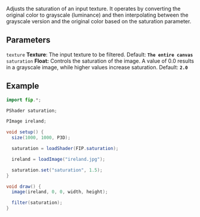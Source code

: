 Adjusts the saturation of an input texture. It operates by converting the original color to grayscale (luminance) and then interpolating between the grayscale version and the original color based on the saturation parameter.

## Parameters
`texture` **Texture**: The input texture to be filtered. Default: **`The entire canvas`**
<br>
`saturation` **Float:** Controls the saturation of the image. A value of 0.0 results in a grayscale image, while higher values increase saturation. Default: **`2.0`**

## Example
```java
import fip.*;

PShader saturation;

PImage ireland;

void setup() {
  size(1000, 1000, P3D);

  saturation = loadShader(FIP.saturation);

  ireland = loadImage("ireland.jpg");

  saturation.set("saturation", 1.5);
}

void draw() {
  image(ireland, 0, 0, width, height);

  filter(saturation);
}

```